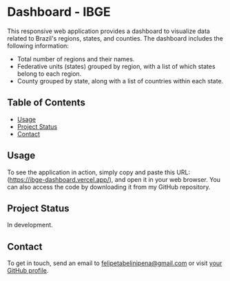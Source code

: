 # Dashboard - IBGE

This responsive web application provides a dashboard to visualize data related to Brazil's regions, states, and counties. The dashboard includes the following information:

- Total number of regions and their names.
- Federative units (states) grouped by region, with a list of which states belong to each region.
- County grouped by state, along with a list of countries within each state.


## Table of Contents
- [Usage](#Usage)
- [Project Status](#project-status)
- [Contact](#contact)


## Usage
To see the application in action, simply copy and paste this URL: (https://ibge-dashboard.vercel.app/), and open it in your web browser.
You can also access the code by downloading it from my GitHub repository.

## Project Status
In development.

## Contact
To get in touch, send an email to felipetabelinipena@gmail.com or visit [your GitHub profile](https://github.com/thetabelini).


